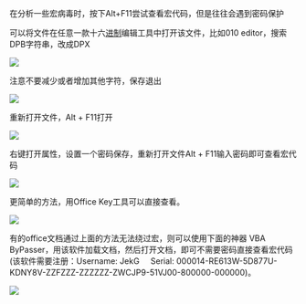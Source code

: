 在分析一些宏病毒时，按下Alt+F11尝试查看宏代码，但是往往会遇到密码保护


可以将文件在任意一款十六[进制](https://so.csdn.net/so/search?q=%E8%BF%9B%E5%88%B6&spm=1001.2101.3001.7020)编辑工具中打开该文件，比如010 editor，搜索DPB字符串，改成DPX

![](https://img-blog.csdnimg.cn/20190916173644477.png?x-oss-process=image/watermark,type_ZmFuZ3poZW5naGVpdGk,shadow_10,text_aHR0cHM6Ly9ibG9nLmNzZG4ubmV0L0NvZHlfUmVu,size_16,color_FFFFFF,t_70)

注意不要减少或者增加其他字符，保存退出

![](https://img-blog.csdnimg.cn/20190916173812130.png)

重新打开文件，Alt + F11打开

![](https://img-blog.csdnimg.cn/20190916173905786.png)

右键打开属性，设置一个密码保存，重新打开文件Alt + F11输入密码即可查看宏代码

![](https://img-blog.csdnimg.cn/20190916174128798.png?x-oss-process=image/watermark,type_ZmFuZ3poZW5naGVpdGk,shadow_10,text_aHR0cHM6Ly9ibG9nLmNzZG4ubmV0L0NvZHlfUmVu,size_16,color_FFFFFF,t_70)

更简单的方法，用Office Key工具可以直接查看。

![](https://img-blog.csdnimg.cn/20190921172804530.png?x-oss-process=image/watermark,type_ZmFuZ3poZW5naGVpdGk,shadow_10,text_aHR0cHM6Ly9ibG9nLmNzZG4ubmV0L0NvZHlfUmVu,size_16,color_FFFFFF,t_70)

有的office文档通过上面的方法无法绕过宏，则可以使用下面的神器 VBA ByPasser，用该软件加载文档，然后打开文档，即可不需要密码直接查看宏代码(该软件需要注册：Username: JekG     Serial: 000014-RE613W-5D877U-KDNY8V-ZZFZZZ-ZZZZZZ-ZWCJP9-51VJ00-800000-000000)。

![](https://img-blog.csdnimg.cn/2019120910424763.png?x-oss-process=image/watermark,type_ZmFuZ3poZW5naGVpdGk,shadow_10,text_aHR0cHM6Ly9ibG9nLmNzZG4ubmV0L0NvZHlfUmVu,size_16,color_FFFFFF,t_70)
